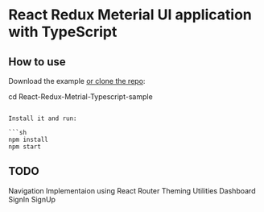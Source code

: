 # React Redux Meterial UI application with TypeScript

## How to use

Download the example [or clone the repo](https://github.com/YashodharPalkuru/React-Redux-Metrial-Typescript-sample.git):


cd React-Redux-Metrial-Typescript-sample
```

Install it and run:

```sh
npm install
npm start
```

## TODO
Navigation Implementaion using React Router
Theming Utilities
Dashboard
SignIn
SignUp
